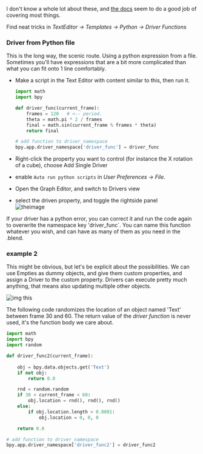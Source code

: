 I don't know a whole lot about these, and [the docs](https://www.blender.org/manual/animation/basics/drivers.html#driver-namespace) seem to do a good job of covering most things.

Find neat tricks in _TextEditor -> Templates -> Python -> Driver Functions_  
  
### Driver from Python file

This is the long way, the scenic route. Using a python expression from a file. Sometimes you'll have expressions that are a bit more complicated than what you can fit onto 1 line comfortably.

- Make a script in the Text Editor with content similar to this, then run it.

    ```python
    import math
    import bpy

    def driver_func(current_frame):
        frames = 120   # <-- period.
        theta = math.pi * 2 / frames
        final = math.sin(current_frame % frames * theta)
        return final

    # add function to driver_namespace
    bpy.app.driver_namespace['driver_func'] = driver_func

    ```  
- Right-click the property you want to control (for instance the X rotation of a cube), choose Add Single Driver
- enable `Auto run python scripts` in _User Preferences -> File_.
- Open the Graph Editor, and switch to Drivers view
- select the driven property, and toggle the rightside panel  
  ![theimage](https://cloud.githubusercontent.com/assets/619340/10715506/092e8798-7b19-11e5-9570-421515d8849f.png)  

If your driver has a python error, you can correct it and run the code again to overwrite 
the namespace key 'driver_func`. You can name this function whatever you wish, and can have as many of them as you need in the .blend.



### example 2 

This might be obvious, but let's be explicit about the possibilities. We can use Empties as dummy objects, and give them custom properties, and assign a Driver to the custom property. Drivers can execute pretty much anything, that means also updating multiple other objects.

![img this](https://cloud.githubusercontent.com/assets/619340/10812732/8a912810-7e19-11e5-866c-545b2975189a.png)

The following code randomizes the location of an object named 'Text' between frame 30 and 60. The return value of the _driver function_ is never used, it's the function body we care about.

```python
import math
import bpy
import random

def driver_func2(current_frame):
    
    obj = bpy.data.objects.get('Text')
    if not obj:
        return 0.0

    rnd = random.random
    if 30 < current_frame < 60:
        obj.location = rnd(), rnd(), rnd()
    else:
        if obj.location.length > 0.0001:
            obj.location = 0, 0, 0

    return 0.0

# add function to driver_namespace
bpy.app.driver_namespace['driver_func2'] = driver_func2
```